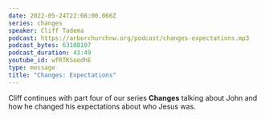 ```yaml
---
date: 2022-05-24T22:08:00.066Z
series: changes
speaker: Cliff Tadema
podcast: https://arborchurchnw.org/podcast/changes-expectations.mp3
podcast_bytes: 63108107
podcast_duration: 43:49
youtube_id: wfRTKSoodhE
type: message
title: "Changes: Expectations"
---
```

Cliff continues with part four of our series **Changes** talking about John and how he changed his expectations about who Jesus was.
